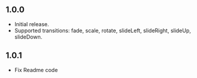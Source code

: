 ## 1.0.0
- Initial release.
- Supported transitions: fade, scale, rotate, slideLeft, slideRight, slideUp, slideDown.

## 1.0.1
- Fix Readme code